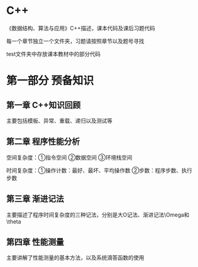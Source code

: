 # C++
《数据结构、算法与应用》C++描述，课本代码及课后习题代码

每一个章节独立一个文件夹，习题请按照章节以及题号寻找

test文件夹中存放课本教材中的部分代码
# 第一部分 预备知识
## 第一章 C++知识回顾
主要包括模板、异常、重载、递归以及测试等
## 第二章 程序性能分析
空间复杂度：①指令空间 ②数据空间 ③环境栈空间

时间复杂度：①操作计数：最好、最坏、平均操作数 ②步数：程序步数、执行步数
## 第三章 渐进记法
主要描述了程序时间复杂度的三种记法，分别是大O记法、渐进记法\Omega和\theta
## 第四章 性能测量
主要讲解了性能测量的基本方法，以及系统滴答函数的使用
